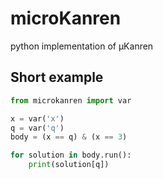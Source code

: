 # microKanren
python implementation of µKanren

## Short example

````python
from microkanren import var

x = var('x')
q = var('q')
body = (x == q) & (x == 3)

for solution in body.run():
    print(solution[q])

````
